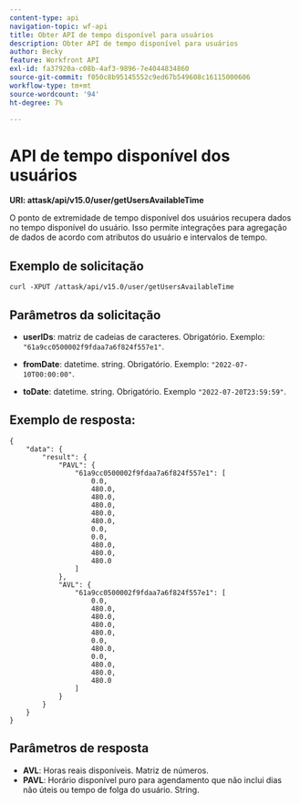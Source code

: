 ```yaml
---
content-type: api
navigation-topic: wf-api
title: Obter API de tempo disponível para usuários
description: Obter API de tempo disponível para usuários
author: Becky
feature: Workfront API
exl-id: fa37920a-c08b-4af3-9896-7e4044834860
source-git-commit: f050c8b95145552c9ed67b549608c16115000606
workflow-type: tm+mt
source-wordcount: '94'
ht-degree: 7%

---
```


# API de tempo disponível dos usuários

**URI: attask/api/v15.0/user/getUsersAvailableTime**

O ponto de extremidade de tempo disponível dos usuários recupera dados no tempo disponível do usuário. Isso permite integrações para agregação de dados de acordo com atributos do usuário e intervalos de tempo.

## Exemplo de solicitação

`curl -XPUT /attask/api/v15.0/user/getUsersAvailableTime`

## Parâmetros da solicitação

* **userIDs**: matriz de cadeias de caracteres. Obrigatório. Exemplo: `"61a9cc0500002f9fdaa7a6f824f557e1"`.

* **fromDate**: datetime. string. Obrigatório. Exemplo:  `"2022-07-10T00:00:00"`.

* **toDate**: datetime. string. Obrigatório. Exemplo `"2022-07-20T23:59:59"`.

## Exemplo de resposta:

```
{
    "data": {
        "result": {
            "PAVL": {
                "61a9cc0500002f9fdaa7a6f824f557e1": [
                    0.0,
                    480.0,
                    480.0,
                    480.0,
                    480.0,
                    480.0,
                    0.0,
                    0.0,
                    480.0,
                    480.0,
                    480.0
                ]
            },
            "AVL": {
                "61a9cc0500002f9fdaa7a6f824f557e1": [
                    0.0,
                    480.0,
                    480.0,
                    480.0,
                    480.0,
                    0.0,
                    480.0,
                    0.0,
                    480.0,
                    480.0,
                    480.0
                ]
            }
        }
    }
}
```

## Parâmetros de resposta

* **AVL**: Horas reais disponíveis. Matriz de números.
* **PAVL**: Horário disponível puro para agendamento que não inclui dias não úteis ou tempo de folga do usuário. String.
